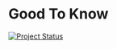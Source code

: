 # Good To Know
[![Project Status](https://stillmaintained.com/ZeeCoder/good-to-know.png)](https://stillmaintained.com/ZeeCoder/good-to-know)
